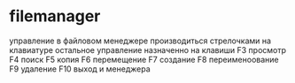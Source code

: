 # filemanager
управление в файловом менеджере производиться стрелочками на клавиатуре 
остальное управление назначенно на клавиши 
F3 просмотр
F4 поиск
F5 копия
F6 перемещение
F7 создание
F8 переименоование
F9 удаление
F10 выход и менеджера
